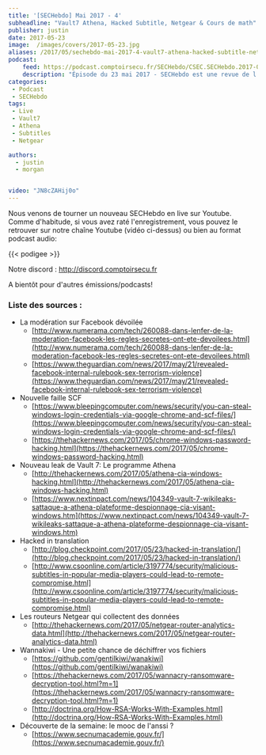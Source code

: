 ```yaml
---
title: '[SECHebdo] Mai 2017 - 4'
subheadline: "Vault7 Athena, Hacked Subtitle, Netgear & Cours de math"
publisher: justin
date: 2017-05-23
image:  /images/covers/2017-05-23.jpg
aliases: /2017/05/sechebdo-mai-2017-4-vault7-athena-hacked-subtitle-netgear-cours-de-math/
podcast:
    feed: https://podcast.comptoirsecu.fr/SECHebdo/CSEC.SECHebdo.2017-05-23.mp3
    description: "Épisode du 23 mai 2017 - SECHebdo est une revue de l'actualité cybersécurité réalisé en live sur Youtube, généralement le mardi soir."
categories:
 - Podcast
 - SECHebdo
tags:
 - Live
 - Vault7
 - Athena
 - Subtitles
 - Netgear

authors:
  - justin
  - morgan


video: "JN8cZAHij0o"
---
```


Nous venons de tourner un nouveau SECHebdo en live sur Youtube. Comme d'habitude, si vous avez raté l'enregistrement, vous pouvez le retrouver sur notre chaîne Youtube (vidéo ci-dessus) ou bien au format podcast audio:

{{< podigee >}}

Notre discord : <http://discord.comptoirsecu.fr>

A bientôt pour d'autres émissions/podcasts!

### Liste des sources :

* La modération sur Facebook dévoilée
    * [http://www.numerama.com/tech/260088-dans-lenfer-de-la-moderation-facebook-les-regles-secretes-ont-ete-devoilees.html](http://www.numerama.com/tech/260088-dans-lenfer-de-la-moderation-facebook-les-regles-secretes-ont-ete-devoilees.html)
    * [https://www.theguardian.com/news/2017/may/21/revealed-facebook-internal-rulebook-sex-terrorism-violence](https://www.theguardian.com/news/2017/may/21/revealed-facebook-internal-rulebook-sex-terrorism-violence)
* Nouvelle faille SCF
    * [https://www.bleepingcomputer.com/news/security/you-can-steal-windows-login-credentials-via-google-chrome-and-scf-files/](https://www.bleepingcomputer.com/news/security/you-can-steal-windows-login-credentials-via-google-chrome-and-scf-files/)
    * [https://thehackernews.com/2017/05/chrome-windows-password-hacking.html](https://thehackernews.com/2017/05/chrome-windows-password-hacking.html)
* Nouveau leak de Vault 7: Le programme Athena
    * [http://thehackernews.com/2017/05/athena-cia-windows-hacking.html](http://thehackernews.com/2017/05/athena-cia-windows-hacking.html)
    * [https://www.nextinpact.com/news/104349-vault-7-wikileaks-sattaque-a-athena-plateforme-despionnage-cia-visant-windows.htm](https://www.nextinpact.com/news/104349-vault-7-wikileaks-sattaque-a-athena-plateforme-despionnage-cia-visant-windows.htm)
* Hacked in translation
    * [http://blog.checkpoint.com/2017/05/23/hacked-in-translation/](http://blog.checkpoint.com/2017/05/23/hacked-in-translation/)
    * [http://www.csoonline.com/article/3197774/security/malicious-subtitles-in-popular-media-players-could-lead-to-remote-compromise.html](http://www.csoonline.com/article/3197774/security/malicious-subtitles-in-popular-media-players-could-lead-to-remote-compromise.html)
* Les routeurs Netgear qui collectent des données
    * [http://thehackernews.com/2017/05/netgear-router-analytics-data.html](http://thehackernews.com/2017/05/netgear-router-analytics-data.html)
* Wannakiwi - Une petite chance de déchiffrer vos fichiers
    * [https://github.com/gentilkiwi/wanakiwi](https://github.com/gentilkiwi/wanakiwi)
    * [https://thehackernews.com/2017/05/wannacry-ransomware-decryption-tool.html?m=1](https://thehackernews.com/2017/05/wannacry-ransomware-decryption-tool.html?m=1)
    * [http://doctrina.org/How-RSA-Works-With-Examples.html](http://doctrina.org/How-RSA-Works-With-Examples.html)
* Découverte de la semaine: le mooc de l'anssi ?
    * [https://www.secnumacademie.gouv.fr/](https://www.secnumacademie.gouv.fr/)
